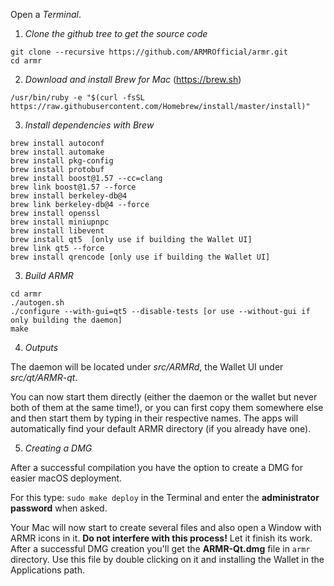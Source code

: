 Open a *Terminal*.

1.  *Clone the github tree to get the source code*

```
git clone --recursive https://github.com/ARMROfficial/armr.git
cd armr
```

2.  *Download and install Brew for Mac* (https://brew.sh)

```
/usr/bin/ruby -e "$(curl -fsSL https://raw.githubusercontent.com/Homebrew/install/master/install)"
```

3.  *Install dependencies with Brew*

```
brew install autoconf
brew install automake
brew install pkg-config
brew install protobuf
brew install boost@1.57 --cc=clang 
brew link boost@1.57 --force
brew install berkeley-db@4 
brew link berkeley-db@4 --force
brew install openssl 
brew install miniupnpc
brew install libevent
brew install qt5  [only use if building the Wallet UI]
brew link qt5 --force
brew install qrencode [only use if building the Wallet UI]
```
3.  *Build ARMR*

```
cd armr
./autogen.sh
./configure --with-gui=qt5 --disable-tests [or use --without-gui if only building the daemon]
make
```

4. *Outputs*

The daemon will be located under *src/ARMRd*, the Wallet UI under *src/qt/ARMR-qt*.

You can now start them directly (either the daemon or the wallet but never both of them at the same time!), or you can first copy them somewhere else and then start them by typing in their respective names. The apps will automatically find your default ARMR directory (if you already have one).

5. *Creating a DMG*

After a successful compilation you have the option to create a DMG for easier macOS deployment. 

For this type: `sudo make deploy` in the Terminal and enter the **administrator password** when asked. 

Your Mac will now start to create several files and also open a Window with ARMR icons in it. **Do not interfere with this process!** Let it finish its work. After a successful DMG creation you'll get the **ARMR-Qt.dmg** file in `armr` directory. Use this file by double clicking on it and installing the Wallet in the Applications path.
